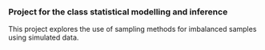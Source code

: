 ### Project for the class statistical modelling and inference

This project explores the use of sampling methods for imbalanced samples using
simulated data. 
